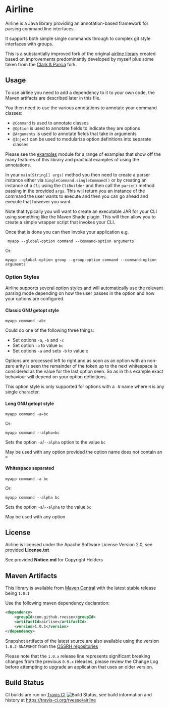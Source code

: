 # Airline

Airline is a Java library providing an annotation-based framework for parsing command line interfaces.

It supports both simple single commands through to complex git style interfaces with groups.

This is a substantially improved fork of the original [airline library](https://github.com/airlift/airline) created based on improvements predominantly developed by myself plus some taken from the [Clark & Parsia](https://github.com/clarkparsia/airline) fork.

## Usage

To use airline you need to add a dependency to it to your own code, the Maven artifacts are described later in this file.

You then need to use the various annotations to annotate your command classes:

- `@Command` is used to annotate classes
- `@Option` is used to annotate fields to indicate they are options
- `@Arguments` is used to annotate fields that take in arguments
- `@Inject` can be used to modularize option definitions into separate classes

Please see the [examples](examples/) module for a range of examples that show off the many features of this library and practical examples of using the annotations.

In your `main(String[] args)` method you then need to create a parser instance either via `SingleCommand.singleCommand()` or by creating an instance of a `Cli` using the `CliBuilder` and then call the `parse()` method passing in the provided `args`.  This will return you an instance of the command the user wants to execute and then you can go ahead and execute that however you want.

Note that typically you will want to create an executable JAR for your CLI using something like the Maven Shade plugin.  This will then allow you to create a simple wrapper script that invokes your CLI.

Once that is done you can then invoke your application e.g.

     myapp --global-option command --command-option arguments
     
Or:

    myapp --global-option group --group-option command --command-option arguments
    
### Option Styles
    
Airline supports several option styles and will automatically use the relevant parsing mode depending on how the user passes in the option and how your options are configured.

#### Classic GNU getopt style

    myapp command -abc
    
Could do one of the following three things:

- Set options `-a`, `-b` and `-c`
- Set option `-a` to value `bc`
- Set options `-a` and sets `-b` to value c

Options are processed left to right and as soon as an option with an non-zero arity is seen the remainder of the token up to the next whitespace is considered as the value for the last option seen.  So as in this example exact behaviour will depend on your option definitions.

This option style is only supported for options with a `-N` name where `N` is any single character.

#### Long GNU getopt style

    myapp command -a=bc

Or:

    myapp command --alpha=bc 
   
Sets the option `-a`/`--alpha` option to the value `bc`

May be used with any option provided the option name does not contain an `=`

#### Whitespace separated

    myapp command -a bc
    
Or:

    myapp command --alpha bc

Sets the option `-a`/`--alpha` to the value `bc`

May be used with any option

## License

Airline is licensed under the Apache Software License Version 2.0, see provided **License.txt**

See provided **Notice.md** for Copyright Holders

## Maven Artifacts

This library is available from [Maven Central](http://search.maven.org) with the latest stable release being `1.0.1`

Use the following maven dependency declaration:

```xml
<dependency>
    <groupId>com.github.rvesse</groupId>
    <artifactId>airline</artifactId>
    <version>1.0.1</version>
</dependency>
```

Snapshot artifacts of the latest source are also available using the version `1.0.2-SNAPSHOT` from the [OSSRH repositories](http://central.sonatype.org/pages/ossrh-guide.html#ossrh-usage-notes)

Please note that the `1.0.x` release line represents significant breaking changes from the previous `0.9.x` releases, please review the Change Log before attempting to upgrade an application that uses an older version.

## Build Status

CI builds are run on [Travis CI](http://travis-ci.org/) ![Build Status](https://travis-ci.org/rvesse/airline.png), see build information and history at https://travis-ci.org/rvesse/airline
